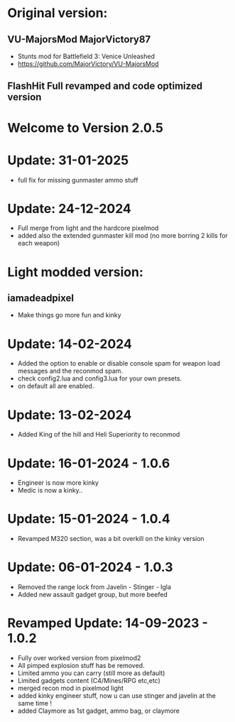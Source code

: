# Original version:
## VU-MajorsMod MajorVictory87
- Stunts mod for Battlefield 3: Venice Unleashed
- https://github.com/MajorVictory/VU-MajorsMod

## FlashHit Full revamped and code optimized version

# Welcome to Version 2.0.5
# Update: 31-01-2025
- full fix for missing gunmaster ammo stuff

# Update: 24-12-2024
- Full merge from light and the hardcore pixelmod
- added also the extended gunmaster kill mod (no more borring 2 kills for each weapon)

# Light modded version:
## iamadeadpixel
- Make things go more fun and kinky

# Update: 14-02-2024
- Added the option to enable or disable console spam for weapon load messages and the reconmod spam.
- check config2.lua and config3.lua for your own presets.
- on default all are enabled.

# Update: 13-02-2024
- Added King of the hill and Heli Superiority to reconmod

# Update: 16-01-2024 - 1.0.6
- Engineer is now more kinky
- Medic is now a kinky..

# Update: 15-01-2024 - 1.0.4
- Revamped M320 section, was a bit overkill on the kinky version

# Update: 06-01-2024 - 1.0.3
- Removed the range lock from Javelin - Stinger - Igla
- Added new assault gadget group, but more beefed

# Revamped Update: 14-09-2023 - 1.0.2
- Fully over worked version from pixelmod2
- All pimped explosion stuff has be removed.
- Limited ammo you can carry (still more as default)
- Limited gadgets content (C4/Mines/RPG etc,etc)
- merged recon mod in pixelmod light
- added kinky engineer stuff, now u can use stinger and javelin at the same time !
- added Claymore as 1st gadget, ammo bag, or claymore
